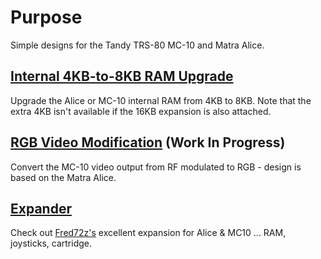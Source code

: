 # Purpose
Simple designs for the Tandy TRS-80 MC-10 and Matra Alice.

## [Internal 4KB-to-8KB RAM Upgrade](/Internal_8KB_RAM)
Upgrade the Alice or MC-10 internal RAM from 4KB to 8KB.  Note that the extra 4KB isn't available if the 16KB expansion is also attached.<br>

## [RGB Video Modification](/RGB_Video) (Work In Progress)
Convert the MC-10 video output from RF modulated to RGB - design is based on the Matra Alice.<br>

## [Expander](https://github.com/Fred72z/ALICE)
Check out [Fred72z's](https://github.com/Fred72z) excellent expansion for Alice & MC10 ... RAM, joysticks, cartridge.
